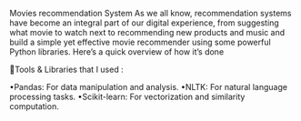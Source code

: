 Movies recommendation System
As we all know, recommendation systems have become an integral part of our digital experience, from suggesting what movie to watch next to recommending new products and music and build a simple yet effective movie recommender using some powerful Python libraries. Here’s a quick overview of how it’s done

 🔰Tools & Libraries that I used :

•Pandas: For data manipulation and analysis.
•NLTK: For natural language processing tasks.
•Scikit-learn: For vectorization and similarity computation.
